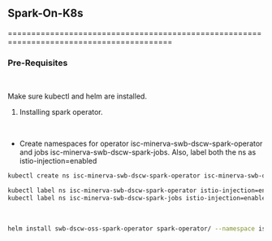 ## Spark-On-K8s

=========================================================================================

### Pre-Requisites
</br>

Make sure kubectl and helm are installed.

1. Installing spark operator.

</br>

- Create namespaces for operator isc-minerva-swb-dscw-spark-operator and jobs isc-minerva-swb-dscw-spark-jobs. Also, label  both the ns as istio-injection=enabled

```bash
kubectl create ns isc-minerva-swb-dscw-spark-operator isc-minerva-swb-dscw-spark-jobs

kubectl label ns isc-minerva-swb-dscw-spark-operator istio-injection=enabled
kubectl label ns isc-minerva-swb-dscw-spark-jobs istio-injection=enabled
```

</br>

```bash
helm install swb-dscw-oss-spark-operator spark-operator/ --namespace isc-minerva-swb-dscw-spark-operator
```
